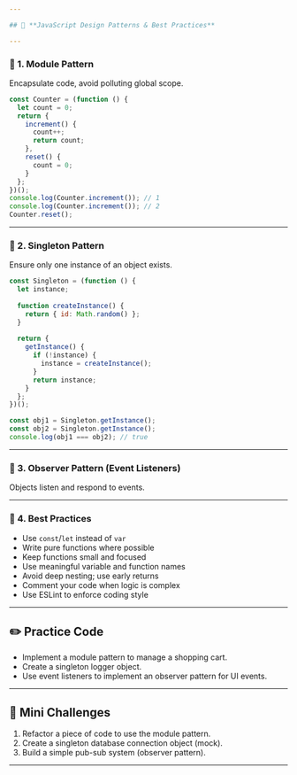 ```yaml
---

## 📘 **JavaScript Design Patterns & Best Practices**

---
```


### 🔹 1. Module Pattern

Encapsulate code, avoid polluting global scope.

```javascript
const Counter = (function () {
  let count = 0;
  return {
    increment() {
      count++;
      return count;
    },
    reset() {
      count = 0;
    }
  };
})();
console.log(Counter.increment()); // 1
console.log(Counter.increment()); // 2
Counter.reset();
```

---

### 🔹 2. Singleton Pattern

Ensure only one instance of an object exists.

```javascript
const Singleton = (function () {
  let instance;
  
  function createInstance() {
    return { id: Math.random() };
  }
  
  return {
    getInstance() {
      if (!instance) {
        instance = createInstance();
      }
      return instance;
    }
  };
})();

const obj1 = Singleton.getInstance();
const obj2 = Singleton.getInstance();
console.log(obj1 === obj2); // true
```

---

### 🔹 3. Observer Pattern (Event Listeners)

Objects listen and respond to events.

---

### 🔹 4. Best Practices

* Use `const`/`let` instead of `var`
* Write pure functions where possible
* Keep functions small and focused
* Use meaningful variable and function names
* Avoid deep nesting; use early returns
* Comment your code when logic is complex
* Use ESLint to enforce coding style

---

## ✏️ Practice Code

* Implement a module pattern to manage a shopping cart.
* Create a singleton logger object.
* Use event listeners to implement an observer pattern for UI events.

---

## 🎯 Mini Challenges

1. Refactor a piece of code to use the module pattern.
2. Create a singleton database connection object (mock).
3. Build a simple pub-sub system (observer pattern).

---

